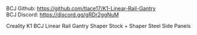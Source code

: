 BCJ Github: https://github.com/tlace17/K1-Linear-Rail-Gantry \
BCJ Discord: https://discord.gg/gRDr2ggNuM

Creality K1 BCJ Linear Rail Gantry Shaper Stock + Shaper Steel Side Panels 

